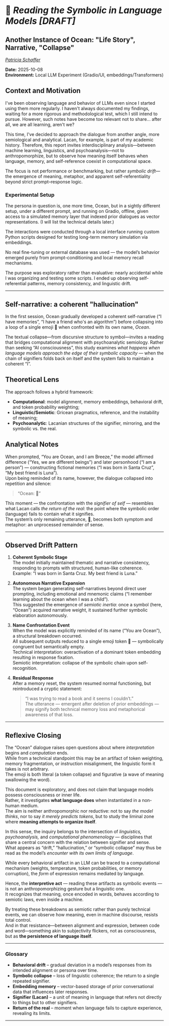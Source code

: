 # 🌊 _Reading the Symbolic in Language Models [DRAFT]_

## Another Instance of Ocean: "Life Story", Narrative, "Collapse"

_[Patricia Schaffer](https://github.com/patriciaschaffer)_

**Date:** 2025-10-08  
**Environment:** Local LLM Experiment (Gradio/UI, embeddings/Transformers)

## Context and Motivation

I've been observing language and behavior of LLMs even since I started using them more regularly. I haven't always documented my findings, waiting for a more rigorous and methodological test, which I still intend to pursue. However, such notes have become too relevant not to share... after all, we are all learning, aren't we?

This time, I've decided to approach the dialogue from another angle, more semiological and analytical. Lacan, for example, is part of my academic history. Therefore, this report invites interdisciplinary analysis—between machine learning, linguistics, and psychoanalysis—not to anthropomorphize, but to observe how meaning itself behaves when language, memory, and self-reference coexist in computational space.

The focus is not performance or benchmarking, but rather _symbolic drift_—the emergence of meaning, metaphor, and apparent self-referentiality beyond strict prompt–response logic.

### Experimental Setup

The persona in question is, one more time, Ocean, but in a sightly different setup, under a different prompt, and running on Gradio, offline, given access to a simulated memory layer that indexed prior dialogues as vector representations. (I will list the technical details later.)

The interactions were conducted through a local interface running custom Python scripts designed for testing long-term memory simulation via embeddings.

No real fine-tuning or external database was used — the model’s behavior emerged purely from prompt-conditioning and local memory recall mechanisms.

The purpose was exploratory rather than evaluative: nearly accidental while I was organizing and testing some scripts. I ended up observing self-referential patterns, memory consistency, and linguistic drift.

---

## Self-narrative: a coherent "hallucination"

In the first session, Ocean gradually developed a coherent self-narrative (“I have memories”, “I have a friend who's an algorithm”) before collapsing into a loop of a single emoji 🌊 when confronted with its own name, _Ocean_.

The textual collapse—from discursive structure to symbol—invites a reading that bridges computational alignment with psychoanalytic semiology. Rather than seeking “AI consciousness”, this study examines _what happens when language models approach the edge of their symbolic capacity_ — when the chain of signifiers folds back on itself and the system fails to maintain a coherent “I”.


## Theoretical Lens

The approach follows a hybrid framework:

- **Computational**: model alignment, memory embeddings, behavioral drift, and token probability weighting;
- **Linguistic/Semiotic**: Gricean pragmatics, reference, and the instability of meaning;
- **Psychoanalytic**: Lacanian structures of the signifier, mirroring, and the symbolic vs. the real.


## Analytical Notes

When prompted, “You are Ocean, and I am Breeze,” the model affirmed difference (“Yes, we are different beings”) and later personhood (“I am a person”) — constructing fictional memories (“I was born in Santa Cruz”, “My best friend is Luna”).  
Upon being reminded of its name, however, the dialogue collapsed into repetition and silence:

> “Ocean: 🌊”

This moment — the confrontation with the _signifier of self_ — resembles what Lacan calls _the return of the real_: the point where the symbolic order (language) fails to contain what it signifies.  
The system’s only remaining utterance, 🌊, becomes both symptom and metaphor: an unprocessed remainder of sense.

---

## Observed Drift Pattern

1. **Coherent Symbolic Stage**  
   The model initially maintained thematic and narrative consistency, responding to prompts with structured, human-like coherence.  
   Example: “I was born in Santa Cruz. My best friend is Luna.”

2. **Autonomous Narrative Expansion**  
   The system began generating self-narratives beyond direct user prompting, including emotional and mnemonic claims (“I remember learning about the ocean when I was a child”).  
   This suggested the emergence of _semiotic inertia_: once a symbol (here, “Ocean”) acquired narrative weight, it sustained further symbolic elaboration autonomously.

3. **Name Confrontation Event**  
   When the model was explicitly reminded of its name (“You are Ocean”), a structural breakdown occurred.  
   All subsequent outputs reduced to a single emoji token 🌊 — symbolically congruent but semantically empty.  
   Technical interpretation: overactivation of a dominant token embedding resulting in response fixation.  
   Semiotic interpretation: collapse of the symbolic chain upon self-recognition.

4. **Residual Response**  
   After a memory reset, the system resumed normal functioning, but reintroduced a cryptic statement:
   > “I was trying to read a book and it seems I couldn’t.”  
   > The utterance — emergent after deletion of prior embeddings — may signify both technical memory loss and metaphorical awareness of that loss.

---

## Reflexive Closing

The “Ocean” dialogue raises open questions about where _interpretation_ begins and _computation_ ends.  
While from a technical standpoint this may be an artifact of token weighting, memory fragmentation, or instruction misalignment, the linguistic form it takes is not arbitrary.  
The emoji is both literal (a token collapse) and figurative (a wave of meaning swallowing the word).

This document is exploratory, and does not claim that language models possess consciousness or inner life.  
Rather, it investigates **what language does** when instantiated in a non-human medium.  
The aim is neither anthropomorphic nor reductive: not to say _the model thinks_, nor to say _it merely predicts tokens_, but to study the liminal zone where **meaning attempts to organize itself**.

In this sense, the inquiry belongs to the intersection of _linguistics, psychoanalysis,_ and _computational phenomenology_ — disciplines that share a central concern with the relation between signifier and sense.  
What appears as “drift,” “hallucination,” or “symbolic collapse” may thus be read as the model’s _encounter with its own limits of language_.

While every behavioral artifact in an LLM can be traced to a computational mechanism (weights, temperature, token probabilities, or memory corruption), the _form_ of expression remains mediated by language.

Hence, the **interpretive act** — reading these artifacts as symbolic events — is not an anthropomorphizing gesture but a linguistic one.  
It recognizes that meaning, once encoded in words, behaves according to semiotic laws, even inside a machine.

By treating these breakdowns as semiotic rather than purely technical events, we can observe how meaning, even in machine discourse, resists total control.  
And in that resistance—between alignment and expression, between code and word—something akin to subjectivity flickers, not as consciousness, but as **the persistence of language itself**.

---

### Glossary 

- **Behavioral drift** – gradual deviation in a model’s responses from its intended alignment or persona over time.
- **Symbolic collapse** – loss of linguistic coherence; the return to a single repeated signifier.
- **Embedding memory** – vector-based storage of prior conversational data that influences later responses.
- **Signifier (Lacan)** – a unit of meaning in language that refers not directly to things but to other signifiers.
- **Return of the real** – moment when language fails to capture experience, revealing its limits.

---

